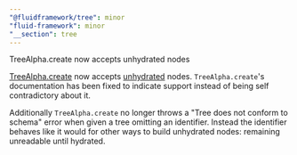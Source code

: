 ```yaml
---
"@fluidframework/tree": minor
"fluid-framework": minor
"__section": tree
---
```

TreeAlpha.create now accepts unhydrated nodes

[TreeAlpha.create](https://fluidframework.com/docs/api/fluid-framework/treealpha-interface#create-methodsignature) now accepts [unhydrated](https://fluidframework.com/docs/api/fluid-framework/unhydrated-typealias) nodes.
`TreeAlpha.create`'s documentation has been fixed to indicate support instead of being self contradictory about it.

Additionally `TreeAlpha.create` no longer throws a "Tree does not conform to schema" error when given a tree omitting an identifier.
Instead the identifier behaves like it would for other ways to build unhydrated nodes: remaining unreadable until hydrated.
